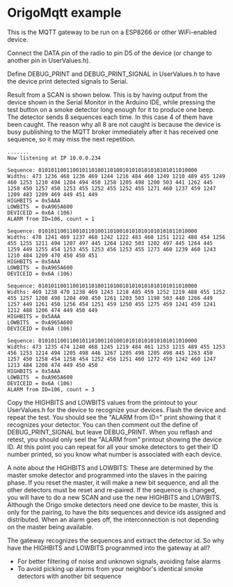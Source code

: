 # OrigoMqtt example

This is the MQTT gateway to be run on a ESP8266 or other WiFi-enabled device.

Connect the DATA pin of the radio to pin D5 of the device (or change to another pin in UserValues.h).

Define DEBUG_PRINT and DEBUG_PRINT_SIGNAL in UserValues.h to have the device print detected signals to Serial.

Result from a SCAN is shown below.
This is by having output from the device shown in the Serial Monitor in the Arduino IDE, while pressing the test button on a smoke detector long enough for it to produce one beep.
The detector sends 8 sequences each time. In this case 4 of them have been caught. 
The reason why all 8 are not caught is because the device is busy publishing to the MQTT broker immediately after it has received one sequence, so it may miss the next repetition.

    .......
    Now listening at IP 10.0.0.234
    
    Sequence: 010101100110010110100110100101010101010101011010000
    Widths: 473 1236 468 1236 469 1244 1216 484 460 1249 1210 489 455 1249 460 1253 1210 494 1204 494 450 1258 1205 498 1200 503 441 1262 445 1258 450 1257 450 1253 455 1252 455 1252 455 1271 460 1237 459 1247 1209 483 1209 469 449 451 449 
    HIGHBITS = 0x5AAA
    LOWBITS  = 0xA965A600
    DEVICEID = 0x6A (106)
    ALARM from ID=106, count = 1
    
    Sequence: 010101100110010110100110100101010101010101011010000
    Widths: 470 1241 469 1237 468 1242 1222 483 460 1251 1212 488 454 1256 455 1255 1211 494 1207 497 445 1264 1202 503 1202 497 445 1264 445 1259 449 1255 454 1253 455 1253 456 1253 455 1273 460 1239 460 1243 1210 484 1209 470 450 450 451 
    HIGHBITS = 0x5AAA
    LOWBITS  = 0xA965A600
    DEVICEID = 0x6A (106)
    
    Sequence: 010101100110010110100110100101010101010101011010000
    Widths: 469 1238 470 1238 469 1243 1218 485 459 1252 1219 488 455 1252 455 1257 1208 498 1204 498 450 1261 1203 503 1198 503 440 1266 449 1257 449 1261 450 1256 454 1251 459 1250 455 1275 459 1241 459 1241 1212 488 1206 474 449 450 449 
    HIGHBITS = 0x5AAA
    LOWBITS  = 0xA965A600
    DEVICEID = 0x6A (106)
    
    Sequence: 010101100110010110100110100101010101010101011010000
    Widths: 473 1235 474 1240 468 1245 1219 484 461 1253 1215 489 455 1253 456 1253 1214 494 1205 498 446 1267 1205 498 1205 498 445 1263 450 1257 450 1258 454 1258 454 1252 456 1251 460 1272 459 1242 460 1247 1213 484 1208 474 449 450 450 
    HIGHBITS = 0x5AAA
    LOWBITS  = 0xA965A600
    DEVICEID = 0x6A (106)
    ALARM from ID=106, count = 3

Copy the HIGHBITS and LOWBITS values from the printout to your UserValues.h for the device to recognize your devices.
Flash the device and repeat the test. You should see the "ALARM from ID=" print showing that it recognizes your detector.
You can then comment out the define of DEBUG_PRINT_SIGNAL but leave DEBUG_PRINT. When you reflash and retest, you should only seel the "ALARM from" printout showing the device ID.
At this point you can repeat for all your smoke detectors to get their ID number printed, so you know what number is associated with each device.

A note about the HIGHBITS and LOWBITS: These are determined by the master smoke detector and programmed into the slaves in the pairing phase. If you reset the master, it will make a new bit sequence, and all the other detectors must be reset and re-paired. If the sequence is changed, you will have to do a new SCAN and use the new HIGHBITS and LOWBITS.
Although the Origo smoke detectors need one device to be master, this is only for the pairing, to have the bits sequences and device ids assigned and distributed. When an alarm goes off, the interconnection is not depending on the master being available.

The gateway recognizes the sequences and extract the detector id. So why have the HIGHBITS and LOWBITS programmed into the gateway at all?
- For better filtering of noise and unknown signals, avoiding false alarms
- To avoid picking up alarms from your neighbor's identical smoke detectors with another bit sequence
